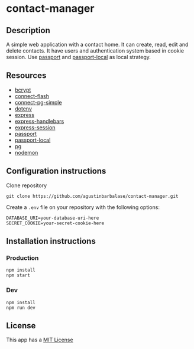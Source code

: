 # contact-manager

## Description

A simple web application with a contact home. It can create, read, edit and delete contacts.
It have users and authentication system based in cookie session. Use [passport](https://www.npmjs.com/package/passport)
and [passport-local](https://www.npmjs.com/package/passport-local) as local strategy.

## Resources

* [bcrypt](https://www.npmjs.com/package/bcrypt)
* [connect-flash](https://www.npmjs.com/package/connect-flash)
* [connect-pg-simple](https://www.npmjs.com/package/connect-pg-simple)
* [dotenv](https://www.npmjs.com/package/dotenv)
* [express](https://www.npmjs.com/package/express)
* [express-handlebars](https://www.npmjs.com/package/express-handlebars)
* [express-session](https://www.npmjs.com/package/express-session)
* [passport](https://www.npmjs.com/package/passport)
* [passport-local](https://www.npmjs.com/package/passport-local)
* [pg](https://www.npmjs.com/package/pg)
* [nodemon](https://www.npmjs.com/package/nodemon)

## Configuration instructions

Clone repository

```
git clone https://github.com/agustinbarbalase/contact-manager.git
```

Create a ```.env``` file on your repository with the following options:

```
DATABASE_URI=your-database-uri-here
SECRET_COOKIE=your-secret-cookie-here
```

## Installation instructions

### Production

```shell
npm install
npm start
```

### Dev

```shell
npm install
npm run dev
```

## License

This app has a [MIT License](https://opensource.org/licenses/MIT)
